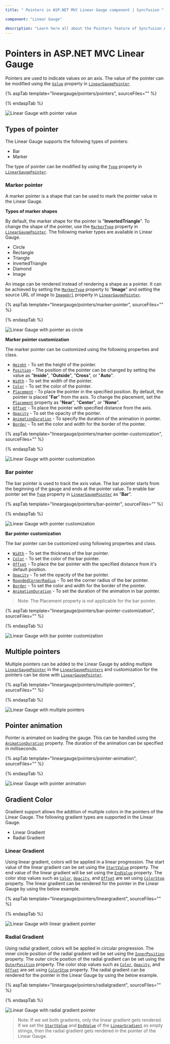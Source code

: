 ```yaml
---
title: " Pointers in ASP.NET MVC Linear Gauge component | Syncfusion "

component: "Linear Gauge"

description: "Learn here all about the Pointers feature of Syncfusion ASP.NET MVC Linear Gauge component and more."
---
```


# Pointers in ASP.NET MVC Linear Gauge

Pointers are used to indicate values on an axis. The value of the pointer can be modified using the [`Value`](https://help.syncfusion.com/cr/aspnetmvc-js2/Syncfusion.EJ2.LinearGauge.LinearGaugePointer.html#Syncfusion_EJ2_LinearGauge_LinearGaugePointer_Value) property in [`LinearGaugePointer`](https://help.syncfusion.com/cr/aspnetmvc-js2/Syncfusion.EJ2.LinearGauge.LinearGaugePointer.html).

{% aspTab template="lineargauge/pointers/pointers", sourceFiles="" %}

{% endaspTab %}

![Linear Gauge with pointer value](../images/pointer.png)

## Types of pointer

The Linear Gauge supports the following types of pointers:

* Bar
* Marker

The type of pointer can be modified by using the [`Type`](https://help.syncfusion.com/cr/aspnetmvc-js2/Syncfusion.EJ2.LinearGauge.LinearGaugePointer.html#Syncfusion_EJ2_LinearGauge_LinearGaugePointer_Type) property in [`LinearGaugePointer`](https://help.syncfusion.com/cr/aspnetmvc-js2/Syncfusion.EJ2.LinearGauge.LinearGaugePointer.html).

### Marker pointer

A marker pointer is a shape that can be used to mark the pointer value in the Linear Gauge.

<b>Types of marker shapes</b>

By default, the marker shape for the pointer is "**InvertedTriangle**". To change the shape of the pointer, use the [`MarkerType`](https://help.syncfusion.com/cr/aspnetmvc-js2/Syncfusion.EJ2.LinearGauge.LinearGaugePointer.html#Syncfusion_EJ2_LinearGauge_LinearGaugePointer_MarkerType) property in [`LinearGaugePointer`](https://help.syncfusion.com/cr/aspnetmvc-js2/Syncfusion.EJ2.LinearGauge.LinearGaugePointer.html). The following marker types are available in Linear Gauge.

* Circle
* Rectangle
* Triangle
* InvertedTriangle
* Diamond
* Image

An image can be rendered instead of rendering a shape as a pointer. It can be achieved by setting the [`MarkerType`](https://help.syncfusion.com/cr/aspnetmvc-js2/Syncfusion.EJ2.LinearGauge.LinearGaugePointer.html#Syncfusion_EJ2_LinearGauge_LinearGaugePointer_MarkerType) property to "**Image**" and setting the source URL of image to [`ImageUrl`](https://help.syncfusion.com/cr/aspnetmvc-js2/Syncfusion.EJ2.LinearGauge.LinearGaugePointer.html#Syncfusion_EJ2_LinearGauge_LinearGaugePointer_ImageUrl) property in [`LinearGaugePointer`](https://help.syncfusion.com/cr/aspnetmvc-js2/Syncfusion.EJ2.LinearGauge.LinearGaugePointer.html).

{% aspTab template="lineargauge/pointers/marker-pointer", sourceFiles="" %}

{% endaspTab %}

![Linear Gauge with pointer as circle](../images/marker-pointer.png)

<!-- markdownlint-disable MD036 -->

**Marker pointer customization**

The marker pointer can be customized using the following properties and class.

* [`Height`](https://help.syncfusion.com/cr/aspnetmvc-js2/Syncfusion.EJ2.LinearGauge.LinearGaugePointer.html#Syncfusion_EJ2_LinearGauge_LinearGaugePointer_Height) - To set the height of the pointer.
* [`Position`](https://help.syncfusion.com/cr/aspnetmvc-js2/Syncfusion.EJ2.LinearGauge.LinearGaugePointer.html#Syncfusion_EJ2_LinearGauge_LinearGaugePointer_Position) -  The position of the pointer can be changed by setting the value as "**Inside**", "**Outside**", "**Cross**", or "**Auto**".
* [`Width`](https://help.syncfusion.com/cr/aspnetmvc-js2/Syncfusion.EJ2.LinearGauge.LinearGaugePointer.html#Syncfusion_EJ2_LinearGauge_LinearGaugePointer_Width) - To set the width of the pointer.
* [`Color`](https://help.syncfusion.com/cr/aspnetmvc-js2/Syncfusion.EJ2.LinearGauge.LinearGaugePointer.html#Syncfusion_EJ2_LinearGauge_LinearGaugePointer_Color) - To set the color of the pointer.
* [`Placement`](https://help.syncfusion.com/cr/aspnetmvc-js2/Syncfusion.EJ2.LinearGauge.LinearGaugePointer.html#Syncfusion_EJ2_LinearGauge_LinearGaugePointer_Placement) - To place the pointer in the specified position. By default, the pointer is placed "**Far**" from the axis. To change the placement, set the [`Placement`](https://help.syncfusion.com/cr/aspnetcore-js2/Syncfusion.EJ2.LinearGauge.LinearGaugePointer.html#Syncfusion_EJ2_LinearGauge_LinearGaugePointer_Placement) property as "**Near**", "**Center**", or "**None**".
* [`Offset`](https://help.syncfusion.com/cr/aspnetmvc-js2/Syncfusion.EJ2.LinearGauge.LinearGaugePointer.html#Syncfusion_EJ2_LinearGauge_LinearGaugePointer_Offset) - To place the pointer with specified distance from the axis.
* [`Opacity`](https://help.syncfusion.com/cr/aspnetmvc-js2/Syncfusion.EJ2.LinearGauge.LinearGaugePointer.html#Syncfusion_EJ2_LinearGauge_LinearGaugePointer_Opacity) - To set the opacity of the pointer.
* [`AnimationDuration`](https://help.syncfusion.com/cr/aspnetmvc-js2/Syncfusion.EJ2.LinearGauge.LinearGaugePointer.html#Syncfusion_EJ2_LinearGauge_LinearGaugePointer_AnimationDuration) - To specify the duration of the animation in pointer.
* [`Border`](https://help.syncfusion.com/cr/aspnetmvc-js2/Syncfusion.EJ2.LinearGauge.LinearGaugePointer.html#Syncfusion_EJ2_LinearGauge_LinearGaugePointer_Border) - To set the color and width for the border of the pointer.

{% aspTab template="lineargauge/pointers/marker-pointer-customization", sourceFiles="" %}

{% endaspTab %}

![Linear Gauge with pointer customization](../images/pointer-custom.png)

### Bar pointer

The bar pointer is used to track the axis value. The bar pointer starts from the beginning of the gauge and ends at the pointer value. To enable bar pointer set the [`Type`](https://help.syncfusion.com/cr/aspnetmvc-js2/Syncfusion.EJ2.LinearGauge.LinearGaugePointer.html#Syncfusion_EJ2_LinearGauge_LinearGaugePointer_Type) property in [`LinearGaugePointer`](https://help.syncfusion.com/cr/aspnetmvc-js2/Syncfusion.EJ2.LinearGauge.LinearGaugePointer.html) as "**Bar**".

{% aspTab template="lineargauge/pointers/bar-pointer", sourceFiles="" %}

{% endaspTab %}

![Linear Gauge with pointer customization](../images/bar-pointer.png)

<!-- markdownlint-disable MD036 -->

**Bar pointer customization**

The bar pointer can be customized using following properties and class.

* [`Width`](https://help.syncfusion.com/cr/aspnetmvc-js2/Syncfusion.EJ2.LinearGauge.LinearGaugePointer.html#Syncfusion_EJ2_LinearGauge_LinearGaugePointer_Width) - To set the thickness of the bar pointer.
* [`Color`](https://help.syncfusion.com/cr/aspnetmvc-js2/Syncfusion.EJ2.LinearGauge.LinearGaugePointer.html#Syncfusion_EJ2_LinearGauge_LinearGaugePointer_Color) - To set the color of the bar pointer.
* [`Offset`](https://help.syncfusion.com/cr/aspnetmvc-js2/Syncfusion.EJ2.LinearGauge.LinearGaugePointer.html#Syncfusion_EJ2_LinearGauge_LinearGaugePointer_Offset) - To place the bar pointer with the specified distance from it's default position.
* [`Opacity`](https://help.syncfusion.com/cr/aspnetmvc-js2/Syncfusion.EJ2.LinearGauge.LinearGaugePointer.html#Syncfusion_EJ2_LinearGauge_LinearGaugePointer_Opacity) - To set the opacity of the bar pointer.
* [`RoundedCornerRadius`](https://help.syncfusion.com/cr/aspnetmvc-js2/Syncfusion.EJ2.LinearGauge.LinearGaugePointer.html#Syncfusion_EJ2_LinearGauge_LinearGaugePointer_RoundedCornerRadius) - To set the corner radius of the bar pointer.
* [`Border`](https://help.syncfusion.com/cr/aspnetmvc-js2/Syncfusion.EJ2.LinearGauge.LinearGaugePointer.html#Syncfusion_EJ2_LinearGauge_LinearGaugePointer_Border) - To set the color and width for the border of the pointer.
* [`AnimationDuration`](https://help.syncfusion.com/cr/aspnetmvc-js2/Syncfusion.EJ2.LinearGauge.LinearGaugePointer.html#Syncfusion_EJ2_LinearGauge_LinearGaugePointer_AnimationDuration) - To set the duration of the animation in bar pointer.

>Note: The Placement property is not applicable for the bar pointer.

{% aspTab template="lineargauge/pointers/bar-pointer-customization", sourceFiles="" %}

{% endaspTab %}

![Linear Gauge with bar pointer customization](../images/bar-custom.png)

## Multiple pointers

Multiple pointers can be added to the Linear Gauge by adding multiple [`LinearGaugePointer`](https://help.syncfusion.com/cr/aspnetmvc-js2/Syncfusion.EJ2.LinearGauge.LinearGaugePointer.html) in the [`LinearGaugePointers`](https://help.syncfusion.com/cr/aspnetmvc-js2/Syncfusion.EJ2.LinearGauge.LinearGaugePointers.html) and customization for the pointers can be done with [`LinearGaugePointer`](https://help.syncfusion.com/cr/aspnetmvc-js2/Syncfusion.EJ2.LinearGauge.LinearGaugePointer.html).

{% aspTab template="lineargauge/pointers/multiple-pointers", sourceFiles="" %}

{% endaspTab %}

![Linear Gauge with multiple pointers](../images/multiple-pointer.png)

## Pointer animation

Pointer is animated on loading the gauge. This can be handled using the [`AnimationDuration`](https://help.syncfusion.com/cr/aspnetmvc-js2/Syncfusion.EJ2.LinearGauge.LinearGaugePointer.html#Syncfusion_EJ2_LinearGauge_LinearGaugePointer_AnimationDuration) property. The duration of the animation can be specified in milliseconds.

{% aspTab template="lineargauge/pointers/pointer-animation", sourceFiles="" %}

{% endaspTab %}

![Linear Gauge with pointer animation](../images/pointr-animation.gif)

## Gradient Color

Gradient support allows the addition of multiple colors in the pointers of the Linear Gauge. The following gradient types are supported in the Linear Gauge.

* Linear Gradient
* Radial Gradient

### Linear Gradient

Using linear gradient, colors will be applied in a linear progression. The start value of the linear gradient can be set using the [`StartValue`](https://help.syncfusion.com/cr/aspnetmvc-js2/Syncfusion.EJ2.LinearGauge.LinearGaugeLinearGradient.html#Syncfusion_EJ2_LinearGauge_LinearGaugeLinearGradient_StartValue) property. The end value of the linear gradient will be set using the [`EndValue`](https://help.syncfusion.com/cr/aspnetmvc-js2/Syncfusion.EJ2.LinearGauge.LinearGaugeLinearGradient.html#Syncfusion_EJ2_LinearGauge_LinearGaugeLinearGradient_EndValue) property. The color stop values such as [`Color`](https://help.syncfusion.com/cr/aspnetmvc-js2/Syncfusion.EJ2.LinearGauge.LinearGaugeColorStop.html#Syncfusion_EJ2_LinearGauge_LinearGaugeColorStop_Color), [`Opacity`](https://help.syncfusion.com/cr/aspnetmvc-js2/Syncfusion.EJ2.LinearGauge.LinearGaugeColorStop.html#Syncfusion_EJ2_LinearGauge_LinearGaugeColorStop_Opacity), and [`Offset`](https://help.syncfusion.com/cr/aspnetmvc-js2/Syncfusion.EJ2.LinearGauge.LinearGaugeColorStop.html#Syncfusion_EJ2_LinearGauge_LinearGaugeColorStop_Offset) are set using [`ColorStop`](https://help.syncfusion.com/cr/aspnetmvc-js2/Syncfusion.EJ2.LinearGauge.LinearGaugeLinearGradient.html#Syncfusion_EJ2_LinearGauge_LinearGaugeLinearGradient_ColorStop) property. The linear gradient can be rendered for the pointer in the Linear Gauge by using the below example.

{% aspTab template="lineargauge/pointers/lineargradient", sourceFiles="" %}

{% endaspTab %}

![Linear Gauge with linear gradient pointer](../images/linear-pointer.png)

### Radial Gradient

Using radial gradient, colors will be applied in circular progression. The inner circle position of the radial gradient will be set using the [`InnerPosition`](https://help.syncfusion.com/cr/aspnetmvc-js2/Syncfusion.EJ2.LinearGauge.LinearGaugeRadialGradient.html#Syncfusion_EJ2_LinearGauge_LinearGaugeRadialGradient_InnerPosition) property. The outer circle position of the radial gradient can be set using the [`OuterPosition`](https://help.syncfusion.com/cr/aspnetmvc-js2/Syncfusion.EJ2.LinearGauge.LinearGaugeRadialGradient.html#Syncfusion_EJ2_LinearGauge_LinearGaugeRadialGradient_OuterPosition) property. The color stop values such as [`Color`](https://help.syncfusion.com/cr/aspnetmvc-js2/Syncfusion.EJ2.LinearGauge.LinearGaugeColorStop.html#Syncfusion_EJ2_LinearGauge_LinearGaugeColorStop_Color), [`Opacity`](https://help.syncfusion.com/cr/aspnetmvc-js2/Syncfusion.EJ2.LinearGauge.LinearGaugeColorStop.html#Syncfusion_EJ2_LinearGauge_LinearGaugeColorStop_Opacity), and [`Offset`](https://help.syncfusion.com/cr/aspnetmvc-js2/Syncfusion.EJ2.LinearGauge.LinearGaugeColorStop.html#Syncfusion_EJ2_LinearGauge_LinearGaugeColorStop_Offset) are set using [`ColorStop`](https://help.syncfusion.com/cr/aspnetmvc-js2/Syncfusion.EJ2.LinearGauge.LinearGaugeRadialGradient.html#Syncfusion_EJ2_LinearGauge_LinearGaugeRadialGradient_ColorStop) property. The radial gradient can be rendered for the pointer in the Linear Gauge by using the below example.

{% aspTab template="lineargauge/pointers/radialgradient", sourceFiles="" %}

{% endaspTab %}

![Linear Gauge with radial gradient pointer](../images/radial-pointer.png)

> Note: If we set both gradients, only the linear gradient gets rendered. If we set the [`StartValue`](https://help.syncfusion.com/cr/aspnetmvc-js2/Syncfusion.EJ2.LinearGauge.LinearGaugeLinearGradient.html#Syncfusion_EJ2_LinearGauge_LinearGaugeLinearGradient_StartValue) and [`EndValue`](https://help.syncfusion.com/cr/aspnetmvc-js2/Syncfusion.EJ2.LinearGauge.LinearGaugeLinearGradient.html#Syncfusion_EJ2_LinearGauge_LinearGaugeLinearGradient_EndValue) of the [`LinearGradient`](https://help.syncfusion.com/cr/aspnetmvc-js2/Syncfusion.EJ2.LinearGauge.LinearGaugeLinearGradient.html) as empty strings, then the radial gradient gets rendered in the pointer of the Linear Gauge.